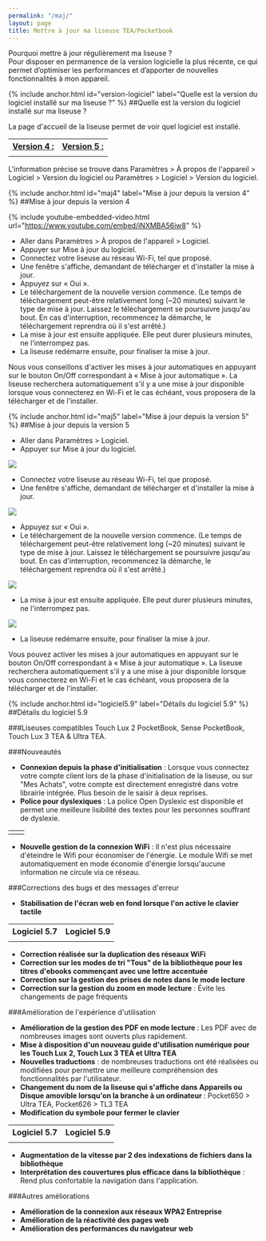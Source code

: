 ```yaml
---
permalink: "/maj/"
layout: page
title: Mettre à jour ma liseuse TEA/Pocketbook
---
```


<p class="protip">
    <span class="title">Pourquoi mettre à jour régulièrement ma liseuse ?</span><br />
    Pour disposer en permanence de la version logicielle la plus récente, ce qui permet d’optimiser les performances et d’apporter de nouvelles fonctionnalités à mon appareil.
</p>

{% include anchor.html id="version-logiciel" label="Quelle est la version du logiciel installé sur ma liseuse ?" %}
##Quelle est la version du logiciel installé sur ma liseuse ?

La page d'accueil de la liseuse permet de voir quel logiciel est installé.

<table class="table table-bordered" style="text-align:center">
    <tr>
        <th><a href="#maj4">Version 4 :</a></th>
        <th><a href="#maj5">Version 5 :</a></th>
    </tr>
    <tr>
        <td><a href="#maj4"><img src="/images/index-info-3.jpg" alt=""></a></td>
        <td><a href="#maj5"><img src="/images/index-info-5.jpg" alt=""></a></td>    </tr>
</table>

L'information précise se trouve dans Paramètres > À propos de l'appareil > Logiciel > Version du logiciel ou Paramètres > Logiciel > Version du logiciel.

{% include anchor.html id="maj4" label="Mise à jour depuis la version 4" %}
##Mise à jour depuis la version 4

{% include youtube-embedded-video.html url="https://www.youtube.com/embed/jNXMBA56iw8" %}

- Aller dans Paramètres > À propos de l'appareil > Logiciel.
- Appuyer sur Mise à jour du logiciel.
- Connectez votre liseuse au réseau Wi-Fi, tel que proposé.
- Une fenêtre s'affiche, demandant de télécharger et d'installer la mise à jour.
- Appuyez sur « Oui ».
- Le téléchargement de la nouvelle version commence. (Le temps de téléchargement peut-être relativement long (~20 minutes) suivant le type de mise à jour. Laissez le téléchargement se poursuivre jusqu'au bout. En cas d'interruption, recommencez la démarche, le téléchargement reprendra où il s'est arrêté.)
- La mise à jour est ensuite appliquée. Elle peut durer plusieurs minutes, ne l'interrompez pas.
- La liseuse redémarre ensuite, pour finaliser la mise à jour.

Nous vous conseillons d'activer les mises à jour automatiques en appuyant sur le bouton On/Off correspondant à « Mise à jour automatique ». La liseuse recherchera automatiquement s'il y a une mise à jour disponible lorsque vous connecterez en Wi-Fi et le cas échéant, vous proposera de la télécharger et de l'installer.

{% include anchor.html id="maj5" label="Mise à jour depuis la version 5" %}
##Mise à jour depuis la version 5

- Aller dans Paramètres > Logiciel.
- Appuyer sur Mise à jour du logiciel.

![](/images/majv5-1.jpg)

- Connectez votre liseuse au réseau Wi-Fi, tel que proposé.
- Une fenêtre s'affiche, demandant de télécharger et d'installer la mise à jour.

![](/images/majv5-2.jpg)

- Appuyez sur « Oui ».
- Le téléchargement de la nouvelle version commence. (Le temps de téléchargement peut-être relativement long (~20 minutes) suivant le type de mise à jour. Laissez le téléchargement se poursuivre jusqu'au bout. En cas d'interruption, recommencez la démarche, le téléchargement reprendra où il s'est arrêté.)

![](/images/majv5-3.jpg)

- La mise à jour est ensuite appliquée. Elle peut durer plusieurs minutes, ne l'interrompez pas.

![](/images/majv5-5.jpg)

- La liseuse redémarre ensuite, pour finaliser la mise à jour.

Vous pouvez activer les mises à jour automatiques en appuyant sur le bouton On/Off correspondant à « Mise à jour automatique ». La liseuse recherchera automatiquement s'il y a une mise à jour disponible lorsque vous connecterez en Wi-Fi et le cas échéant, vous proposera de la télécharger et de l'installer.

{% include anchor.html id="logiciel5.9" label="Détails du logiciel 5.9" %}
##Détails du logiciel 5.9

###Liseuses compatibles
Touch Lux 2 PocketBook, Sense PocketBook, Touch Lux 3 TEA & Ultra TEA.

###Nouveautés

- **Connexion depuis la phase d'initialisation** : Lorsque vous connectez votre compte client lors de la phase d'initialisation de la liseuse, ou sur "Mes Achats", votre compte est directement enregistré dans votre librairie intégrée. Plus besoin de le saisir à deux reprises.
- **Police pour dyslexiques** : La police Open Dyslexic est disponible et permet une meilleure lisibilité des textes pour les personnes souffrant de dyslexie.

<table class="table table-bordered" style="text-align:center">
    <tr>
        <td><img src="/images/5-9-1.jpg" alt=""></td>
        <td><img src="/images/5-9-2.jpg" alt=""></td>    </tr>
</table>

- **Nouvelle gestion de la connexion WiFi** : Il n'est plus nécessaire d'éteindre le Wifi pour économiser de l'énergie. Le module Wifi se met automatiquement en mode économie d'énergie lorsqu'aucune information ne circule via ce réseau.

###Corrections des bugs et des messages d'erreur

- **Stabilisation de l'écran web en fond lorsque l'on active le clavier tactile**

<table class="table table-bordered" style="text-align:center">
    <tr>
        <th>Logiciel 5.7</th>
        <th>Logiciel 5.9</th>
    </tr>
    <tr>
        <td><img src="/images/5-9-3.jpg" alt=""></td>
        <td><img src="/images/5-9-4.jpg" alt=""></td>    </tr>
</table>

- **Correction réalisée sur la duplication des réseaux WiFi**
- **Correction sur les modes de tri "Tous" de la bibliothèque pour les titres d'ebooks commençant avec une lettre accentuée**
- **Correction sur la gestion des prises de notes dans le mode lecture**
- **Correction sur la gestion du zoom en mode lecture** : Évite les changements de page fréquents

###Amélioration de l'expérience d'utilisation
- **Amélioration de la gestion des PDF en mode lecture** : Les PDF avec de nombreuses images sont ouverts plus rapidement.
- **Mise à disposition d'un nouveau guide d'utilisation numérique pour les Touch Lux 2, Touch Lux 3 TEA et Ultra TEA**
- **Nouvelles traductions** : de nombreuses traductions ont été réalisées ou modifiées pour permettre une meilleure compréhension des fonctionnalités par l'utilisateur.
- **Changement du nom de la liseuse qui s'affiche dans Appareils ou Disque amovible lorsqu'on la branche à un ordinateur** : Pocket650 ­> Ultra TEA, Pocket626 ­> TL3 TEA
- **Modification du symbole pour fermer le clavier**

<table class="table table-bordered" style="text-align:center">
    <tr>
        <th>Logiciel 5.7</th>
        <th>Logiciel 5.9</th>
    </tr>
    <tr>
        <td><img src="/images/5-9-5.jpg" alt=""></td>
        <td><img src="/images/5-9-6.jpg" alt=""></td>    </tr>
</table>

- **Augmentation de la vitesse par 2 des indexations de fichiers dans la bibliothèque**
- **Interprétation des couvertures plus efficace dans la bibliothèque** : Rend plus confortable la navigation dans l'application.

###Autres améliorations
- **Amélioration de la connexion aux réseaux WPA­2 Entreprise**
- **Amélioration de la réactivité des pages web**
- **Amélioration des performances du navigateur web**
